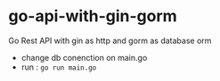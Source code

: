 # go-api-with-gin-gorm
Go Rest API with gin as http and gorm as database orm

- change db conenction on main.go 
- run : ``go run main.go``
